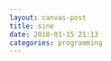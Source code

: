 ```yaml
---
layout: canvas-post
title: sine
date: 2018-01-15 21:13
categories: programming
---
```


<script>

const c = canvas.getContext('2d')


let rainbow = {
  colors: [0, 0, 255, 255],
  i: 2,
  newColor: function() {
    this.colors[this.i]--
    this.colors[(this.i + 1) % 3]++
    if (this.colors[this.i] === 0) {
      this.i = (this.i + 1) % 3
    }
    //console.log('rgba(' + this.colors.join(',') + ')');

    return 'rgba(' + this.colors.join(',') + ')'
  },
  newRGBA: function() {
    this.colors[this.i]--
    this.colors[(this.i + 1) % 3]++
    if (this.colors[this.i] === 0) {
      this.i = (this.i + 1) % 3
    }
    //console.log('rgb(' + this.colors.join(',') + ')');

    return this.colors
  }
}

let x = 1
let stop = false

function animate() {

  //c.clearRect(0, 0, canvas.width, canvas.height);

  // let id = c.createImageData(1, 1)
  // d = id.data
  // rainbow.newRGBA().forEach((c, i) => {
  //   d[i] = c
  // })

  //console.log(rainbow.newRGBA());
  //console.log('f('+x+')='+Math.floor(Math.sin(x * Math.PI * 2 / 360) * (canvas.height/2) + (canvas.height/2)));
  c.fillStyle = rainbow.newColor()
  c.fillRect(
    x ++ % canvas.width,
    Math.floor(Math.sin(x * Math.PI * 2 / 360) * (canvas.height/2) + (canvas.height/2)),
    10,
    10
  )

  //c.fillText('mouse', 20, 20);
  if (stop) {
    return
  }
  window.requestAnimationFrame(animate);
}



animate()


</script>
